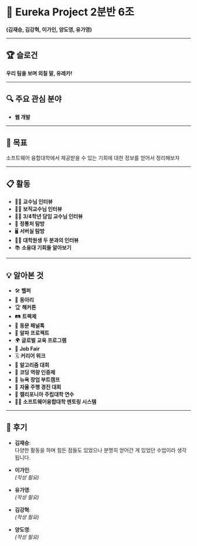 # 🌟 Eureka Project 2분반 6조  
**(김재승, 김강혁, 이가인, 양도영, 유가영)**  

---

## 🏆 **슬로건**  
**우리 팀을 보며 외칠 말, 유레카!**  

---

## 🔍 **주요 관심 분야**  
- **웹 개발**

---

## 🎯 **목표**  
소프트웨어 융합대학에서 제공받을 수 있는 기회에 대한 정보를 얻어서 정리해보자  

---

## 📋 **활동**  
- 👩‍🏫 **교수님 인터뷰**  
- 👨‍💼 **보직교수님 인터뷰**  
- 👩‍🏫 **3/4학년 담임 교수님 인터뷰**  
- 🏢 **정통처 탐방**  
- 🖥️ **서버실 탐방**  
- 👨‍🔬 **대학원생 두 분과의 인터뷰**  
- 📚 **소융대 기회들 알아보기**  

---

## 💡 **알아본 것**  
- 🛠️ **헬퍼**  
- 🎨 **동아리**  
- 🏆 **해커톤**  
- 🛤️ **트랙제**  
- 👥 **동문 패널톡**  
- 🌟 **알파 프로젝트**  
- 🌍 **글로벌 교육 프로그램**  
- 💼 **Job Fair**  
- 🗓️ **커리어 위크**  
- 🏅 **알고리즘 대회**  
- 📜 **코딩 역량 인증제**  
- 🚀 **뉴욕 창업 부트캠프**  
- 🚗 **자율 주행 경진 대회**  
- 🏫 **캘리포니아 주립대학 연수**  
- 👩‍🏫 **소프트웨어융합대학 멘토링 시스템**  

---

## 📝 **후기**  

- **김재승**:  
  다양한 활동을 하며 힘든 점들도 있었으나 분명히 얻어간 게 있었던 수업이라 생각됩니다.  

- **이가인**:  
  _(작성 필요)_  

- **유가영**:  
  _(작성 필요)_  

- **김강혁**:  
  _(작성 필요)_  

- **양도영**:  
  _(작성 필요)_  
